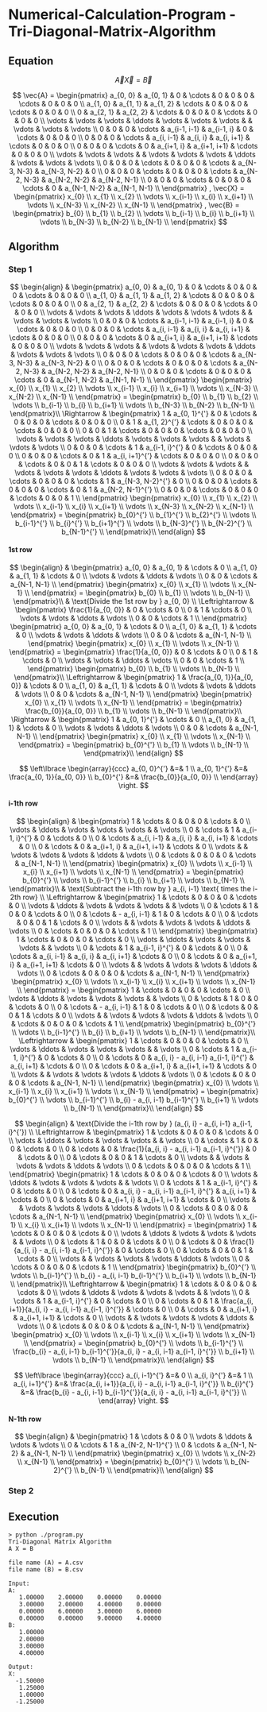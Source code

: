# Numerical-Calculation-Program - Tri-Diagonal-Matrix-Algorithm
## Equation


$$
\vec{A} \vec{X} = \vec{B}
$$

$$
\vec{A} =
\begin{pmatrix}
	a_{0, 0}	& a_{0, 1}	& 0		& \cdots	& 0		& 0		& 0		& \cdots	& 0		& 0		& 0		\\
	a_{1, 0}	& a_{1, 1}	& a_{1, 2}	& \cdots	& 0		& 0		& 0		& \cdots	& 0		& 0		& 0		\\
	0		& a_{2, 1}	& a_{2, 2}	& \cdots	& 0		& 0		& 0		& \cdots	& 0		& 0		& 0		\\
	\vdots		& \vdots	& \vdots	& \ddots	& \vdots	& \vdots	& \vdots	& 		& \vdots	& \vdots	& \vdots	\\
	0		& 0		& 0		& \cdots	& a_{i-1, i-1}	& a_{i-1, i}	& 0		& \cdots	& 0		& 0		& 0		\\
	0		& 0		& 0		& \cdots	& a_{i, i-1}	& a_{i, i}	& a_{i, i+1}	& \cdots	& 0		& 0		& 0		\\
	0		& 0		& 0		& \cdots	& 0		& a_{i+1, i}	& a_{i+1, i+1}	& \cdots	& 0		& 0		& 0		\\
	\vdots		& \vdots	& \vdots	& 		& \vdots	& \vdots	& \vdots	& \ddots	& \vdots	& \vdots	& \vdots	\\
	0		& 0		& 0		& \cdots	& 0		& 0		& 0		& \cdots	& a_{N-3, N-3}	& a_{N-3, N-2}	& 0		\\
	0		& 0		& 0		& \cdots	& 0		& 0		& 0		& \cdots	& a_{N-2, N-3}	& a_{N-2, N-2}	& a_{N-2, N-1}	\\
	0		& 0		& 0		& \cdots	& 0		& 0		& 0		& \cdots	& 0		& a_{N-1, N-2}	& a_{N-1, N-1}	\\
\end{pmatrix}
,
\vec{X} =
\begin{pmatrix}
	x_{0}	\\
	x_{1}	\\
	x_{2}	\\
	\vdots	\\
	x_{i-1}	\\
	x_{i}	\\
	x_{i+1}	\\
	\vdots	\\
	x_{N-3}	\\
	x_{N-2}	\\
	x_{N-1}	\\
\end{pmatrix}
,
\vec{B} =
\begin{pmatrix}
	b_{0}	\\
	b_{1}	\\
	b_{2}	\\
	\vdots	\\
	b_{i-1}	\\
	b_{i}	\\
	b_{i+1}	\\
	\vdots	\\
	b_{N-3}	\\
	b_{N-2}	\\
	b_{N-1}	\\
\end{pmatrix}
$$

## Algorithm
### Step 1
$$
\begin{align}
	& \begin{pmatrix}
		a_{0, 0}	& a_{0, 1}	& 0		& \cdots	& 0		& 0		& 0		& \cdots	& 0		& 0		& 0		\\
		a_{1, 0}	& a_{1, 1}	& a_{1, 2}	& \cdots	& 0		& 0		& 0		& \cdots	& 0		& 0		& 0		\\
		0		& a_{2, 1}	& a_{2, 2}	& \cdots	& 0		& 0		& 0		& \cdots	& 0		& 0		& 0		\\
		\vdots		& \vdots	& \vdots	& \ddots	& \vdots	& \vdots	& \vdots	& 		& \vdots	& \vdots	& \vdots	\\
		0		& 0		& 0		& \cdots	& a_{i-1, i-1}	& a_{i-1, i}	& 0		& \cdots	& 0		& 0		& 0		\\
		0		& 0		& 0		& \cdots	& a_{i, i-1}	& a_{i, i}	& a_{i, i+1}	& \cdots	& 0		& 0		& 0		\\
		0		& 0		& 0		& \cdots	& 0		& a_{i+1, i}	& a_{i+1, i+1}	& \cdots	& 0		& 0		& 0		\\
		\vdots		& \vdots	& \vdots	& 		& \vdots	& \vdots	& \vdots	& \ddots	& \vdots	& \vdots	& \vdots	\\
		0		& 0		& 0		& \cdots	& 0		& 0		& 0		& \cdots	& a_{N-3, N-3}	& a_{N-3, N-2}	& 0		\\
		0		& 0		& 0		& \cdots	& 0		& 0		& 0		& \cdots	& a_{N-2, N-3}	& a_{N-2, N-2}	& a_{N-2, N-1}	\\
		0		& 0		& 0		& \cdots	& 0		& 0		& 0		& \cdots	& 0		& a_{N-1, N-2}	& a_{N-1, N-1}	\\
	\end{pmatrix}
	\begin{pmatrix}
		x_{0}	\\
		x_{1}	\\
		x_{2}	\\
		\vdots	\\
		x_{i-1}	\\
		x_{i}	\\
		x_{i+1}	\\
		\vdots	\\
		x_{N-3}	\\
		x_{N-2}	\\
		x_{N-1}	\\
	\end{pmatrix}
	=
	\begin{pmatrix}
		b_{0}	\\
		b_{1}	\\
		b_{2}	\\
		\vdots	\\
		b_{i-1}	\\
		b_{i}	\\
		b_{i+1}	\\
		\vdots	\\
		b_{N-3}	\\
		b_{N-2}	\\
		b_{N-1}	\\
	\end{pmatrix}\\
	\Rightarrow &
	\begin{pmatrix}
		1		& a_{0, 1}^{'}	& 0		& \cdots	& 0		& 0			& 0			& \cdots	& 0		& 0			& 0			\\
		0		& 1		& a_{1, 2}^{'}	& \cdots	& 0		& 0			& 0			& \cdots	& 0		& 0			& 0			\\
		0		& 0		& 1		& \cdots	& 0		& 0			& 0			& \cdots	& 0		& 0			& 0			\\
		\vdots		& \vdots	& \vdots	& \ddots	& \vdots	& \vdots		& \vdots		& 		& \vdots	& \vdots		& \vdots		\\
		0		& 0		& 0		& \cdots	& 1		& a_{i-1, i}^{'}	& 0			& \cdots	& 0		& 0			& 0			\\
		0		& 0		& 0		& \cdots	& 0		& 1			& a_{i, i+1}^{'}	& \cdots	& 0		& 0			& 0			\\
		0		& 0		& 0		& \cdots	& 0		& 0			& 1			& \cdots	& 0		& 0			& 0			\\
		\vdots		& \vdots	& \vdots	& 		& \vdots	& \vdots		& \vdots		& \ddots	& \vdots	& \vdots		& \vdots		\\
		0		& 0		& 0		& \cdots	& 0		& 0			& 0			& \cdots	& 1		& a_{N-3, N-2}^{'}	& 0			\\
		0		& 0		& 0		& \cdots	& 0		& 0			& 0			& \cdots	& 0		& 1			& a_{N-2, N-1}^{'}	\\
		0		& 0		& 0		& \cdots	& 0		& 0			& 0			& \cdots	& 0		& 0			& 1			\\
	\end{pmatrix}
	\begin{pmatrix}
		x_{0}	\\
		x_{1}	\\
		x_{2}	\\
		\vdots	\\
		x_{i-1}	\\
		x_{i}	\\
		x_{i+1}	\\
		\vdots	\\
		x_{N-3}	\\
		x_{N-2}	\\
		x_{N-1}	\\
	\end{pmatrix}
	=
	\begin{pmatrix}
		b_{0}^{'}	\\
		b_{1}^{'}	\\
		b_{2}^{'}	\\
		\vdots		\\
		b_{i-1}^{'}	\\
		b_{i}^{'}	\\
		b_{i+1}^{'}	\\
		\vdots		\\
		b_{N-3}^{'}	\\
		b_{N-2}^{'}	\\
		b_{N-1}^{'}	\\
	\end{pmatrix}\\
\end{align}
$$

#### 1st row
$$
\begin{align}
	& \begin{pmatrix}
		a_{0, 0}	& a_{0, 1}	& \cdots	& 0		\\
		a_{1, 0}	& a_{1, 1}	& \cdots	& 0		\\
		\vdots		& \vdots	& \ddots	& \vdots	\\
		0		& 0		& \cdots	& a_{N-1, N-1}	\\
	\end{pmatrix}
	\begin{pmatrix}
		x_{0}	\\
		x_{1}	\\
		\vdots	\\
		x_{N-1}	\\
	\end{pmatrix}
	=
	\begin{pmatrix}
		b_{0}	\\
		b_{1}	\\
		\vdots	\\
		b_{N-1}	\\
	\end{pmatrix}\\
	& \text{Divide the 1st row by } a_{0, 0} \\
	\Leftrightarrow &
	\begin{pmatrix}
		\frac{1}{a_{0, 0}}	& 0		& \cdots	& 0		\\
		0			& 1		& \cdots	& 0		\\
		\vdots			& \vdots	& \ddots	& \vdots	\\
		0			& 0		& \cdots	& 1		\\
	\end{pmatrix}
	\begin{pmatrix}
		a_{0, 0}	& a_{0, 1}	& \cdots	& 0		\\
		a_{1, 0}	& a_{1, 1}	& \cdots	& 0		\\
		\vdots		& \vdots	& \ddots	& \vdots	\\
		0		& 0		& \cdots	& a_{N-1, N-1}	\\
	\end{pmatrix}
	\begin{pmatrix}
		x_{0}	\\
		x_{1}	\\
		\vdots	\\
		x_{N-1}	\\
	\end{pmatrix}
	=
	\begin{pmatrix}
		\frac{1}{a_{0, 0}}	& 0		& \cdots	& 0		\\
		0			& 1		& \cdots	& 0		\\
		\vdots			& \vdots	& \ddots	& \vdots	\\
		0			& 0		& \cdots	& 1		\\
	\end{pmatrix}
	\begin{pmatrix}
		b_{0}	\\
		b_{1}	\\
		\vdots	\\
		b_{N-1}	\\
	\end{pmatrix}\\
	\Leftrightarrow &
	\begin{pmatrix}
		1		& \frac{a_{0, 1}}{a_{0, 0}}	& \cdots	& 0		\\
		a_{1, 0}	& a_{1, 1}			& \cdots	& 0		\\
		\vdots		& \vdots			& \ddots	& \vdots	\\
		0		& 0				& \cdots	& a_{N-1, N-1}	\\
	\end{pmatrix}
	\begin{pmatrix}
		x_{0}	\\
		x_{1}	\\
		\vdots	\\
		x_{N-1}	\\
	\end{pmatrix}
	=
	\begin{pmatrix}
		\frac{b_{0}}{a_{0, 0}}	\\
		b_{1}			\\
		\vdots			\\
		b_{N-1}			\\
	\end{pmatrix}\\
	\Rightarrow &
	\begin{pmatrix}
		1		& a_{0, 1}^{'}	& \cdots	& 0		\\
		a_{1, 0}	& a_{1, 1}	& \cdots	& 0		\\
		\vdots		& \vdots	& \ddots	& \vdots	\\
		0		& 0		& \cdots	& a_{N-1, N-1}	\\
	\end{pmatrix}
	\begin{pmatrix}
		x_{0}	\\
		x_{1}	\\
		\vdots	\\
		x_{N-1}	\\
	\end{pmatrix}
	=
	\begin{pmatrix}
		b_{0}^{'}		\\
		b_{1}			\\
		\vdots			\\
		b_{N-1}			\\
	\end{pmatrix}\\
\end{align}
$$

$$
\left\lbrace
\begin{array}{ccc}
	a_{0, 0}^{'}	&=& 1				\\
	a_{0, 1}^{'}	&=& \frac{a_{0, 1}}{a_{0, 0}}	\\
	b_{0}^{'}	&=& \frac{b_{0}}{a_{0, 0}}	\\
\end{array}
\right.
$$

#### i-1th row
$$
\begin{align}
	& \begin{pmatrix}
		1	& \cdots	& 0		& 0			& 0		& \cdots	& 0		\\
		\vdots	& \ddots	& \vdots	& \vdots		& \vdots	& 		& \vdots	\\
		0	& \cdots	& 1		& a_{i-1, i}^{'}	& 0		& \cdots	& 0		\\
		0	& \cdots	& a_{i, i-1}	& a_{i, i}		& a_{i, i+1}	& \cdots	& 0		\\
		0	& \cdots	& 0		& a_{i+1, i}		& a_{i+1, i+1}	& \cdots	& 0		\\
		\vdots	& 		& \vdots	& \vdots		& \vdots	& \ddots	& \vdots	\\
		0	& \cdots	& 0		& 0			& 0		& \cdots	& a_{N-1, N-1}	\\
	\end{pmatrix}
	\begin{pmatrix}
		x_{0}	\\
		\vdots	\\
		x_{i-1}	\\
		x_{i}	\\
		x_{i+1}	\\
		\vdots	\\
		x_{N-1}	\\
	\end{pmatrix}
	=
	\begin{pmatrix}
		b_{0}^{'}	\\
		\vdots		\\
		b_{i-1}^{'}	\\
		b_{i}		\\
		b_{i+1}		\\
		\vdots		\\
		b_{N-1}		\\
	\end{pmatrix}\\
	& \text{Subtract the i-1th row by } a_{i, i-1} \text{ times the i-2th row}	\\
	\Leftrightarrow &
	\begin{pmatrix}
		1	& \cdots	& 0		& 0		& 0		& \cdots	& 0		\\
		\vdots	& \ddots	& \vdots	& \vdots	& \vdots	& 		& \vdots	\\
		0	& \cdots	& 1		& 0		& 0		& \cdots	& 0		\\
		0	& \cdots	& - a_{i, i-1}	& 1		& 0		& \cdots	& 0		\\
		0	& \cdots	& 0		& 0		& 1		& \cdots	& 0		\\
		\vdots	& 		& \vdots	& \vdots	& \vdots	& \ddots	& \vdots	\\
		0	& \cdots	& 0		& 0		& 0		& \cdots	& 1		\\
	\end{pmatrix}
	\begin{pmatrix}
		1	& \cdots	& 0		& 0			& 0		& \cdots	& 0		\\
		\vdots	& \ddots	& \vdots	& \vdots		& \vdots	& 		& \vdots	\\
		0	& \cdots	& 1		& a_{i-1, i}^{'}	& 0		& \cdots	& 0		\\
		0	& \cdots	& a_{i, i-1}	& a_{i, i}		& a_{i, i+1}	& \cdots	& 0		\\
		0	& \cdots	& 0		& a_{i+1, i}		& a_{i+1, i+1}	& \cdots	& 0		\\
		\vdots	& 		& \vdots	& \vdots		& \vdots	& \ddots	& \vdots	\\
		0	& \cdots	& 0		& 0			& 0		& \cdots	& a_{N-1, N-1}	\\
	\end{pmatrix}
	\begin{pmatrix}
		x_{0}	\\
		\vdots	\\
		x_{i-1}	\\
		x_{i}	\\
		x_{i+1}	\\
		\vdots	\\
		x_{N-1}	\\
	\end{pmatrix}
	=
	\begin{pmatrix}
		1	& \cdots	& 0		& 0		& 0		& \cdots	& 0		\\
		\vdots	& \ddots	& \vdots	& \vdots	& \vdots	& 		& \vdots	\\
		0	& \cdots	& 1		& 0		& 0		& \cdots	& 0		\\
		0	& \cdots	& - a_{i, i-1}	& 1		& 0		& \cdots	& 0		\\
		0	& \cdots	& 0		& 0		& 1		& \cdots	& 0		\\
		\vdots	& 		& \vdots	& \vdots	& \vdots	& \ddots	& \vdots	\\
		0	& \cdots	& 0		& 0		& 0		& \cdots	& 1		\\
	\end{pmatrix}
	\begin{pmatrix}
		b_{0}^{'}	\\
		\vdots		\\
		b_{i-1}^{'}	\\
		b_{i}		\\
		b_{i+1}		\\
		\vdots		\\
		b_{N-1}		\\
	\end{pmatrix}\\
	\Leftrightarrow &
	\begin{pmatrix}
		1	& \cdots	& 0		& 0					& 0		& \cdots	& 0		\\
		\vdots	& \ddots	& \vdots	& \vdots				& \vdots	& 		& \vdots	\\
		0	& \cdots	& 1		& a_{i-1, i}^{'}			& 0		& \cdots	& 0		\\
		0	& \cdots	& 0		& a_{i, i} - a_{i, i-1} a_{i-1, i}^{'}	& a_{i, i+1}	& \cdots	& 0		\\
		0	& \cdots	& 0		& a_{i+1, i}				& a_{i+1, i+1}	& \cdots	& 0		\\
		\vdots	& 		& \vdots	& \vdots				& \vdots	& \ddots	& \vdots	\\
		0	& \cdots	& 0		& 0					& 0		& \cdots	& a_{N-1, N-1}	\\
	\end{pmatrix}
	\begin{pmatrix}
		x_{0}	\\
		\vdots	\\
		x_{i-1}	\\
		x_{i}	\\
		x_{i+1}	\\
		\vdots	\\
		x_{N-1}	\\
	\end{pmatrix}
	=
	\begin{pmatrix}
		b_{0}^{'}			\\
		\vdots				\\
		b_{i-1}^{'}			\\
		b_{i} - a_{i, i-1} b_{i-1}^{'}	\\
		b_{i+1}				\\
		\vdots				\\
		b_{N-1}				\\
	\end{pmatrix}\\
\end{align}
$$

$$
\begin{align}
	& \text{Divide the i-1th row by } (a_{i, i} - a_{i, i-1} a_{i-1, i}^{'})	\\
	\Leftrightarrow &
	\begin{pmatrix}
		1	& \cdots	& 0		& 0							& 0		& \cdots	& 0		\\
		\vdots	& \ddots	& \vdots	& \vdots						& \vdots	& 		& \vdots	\\
		0	& \cdots	& 1		& 0							& 0		& \cdots	& 0		\\
		0	& \cdots	& 0		& \frac{1}{a_{i, i} - a_{i, i-1} a_{i-1, i}^{'}}	& 0		& \cdots	& 0		\\
		0	& \cdots	& 0		& 0							& 1		& \cdots	& 0		\\
		\vdots	& 		& \vdots	& \vdots						& \vdots	& \ddots	& \vdots	\\
		0	& \cdots	& 0		& 0							& 0		& \cdots	& 1		\\
	\end{pmatrix}
	\begin{pmatrix}
		1	& \cdots	& 0		& 0					& 0		& \cdots	& 0		\\
		\vdots	& \ddots	& \vdots	& \vdots				& \vdots	& 		& \vdots	\\
		0	& \cdots	& 1		& a_{i-1, i}^{'}			& 0		& \cdots	& 0		\\
		0	& \cdots	& 0		& a_{i, i} - a_{i, i-1} a_{i-1, i}^{'}	& a_{i, i+1}	& \cdots	& 0		\\
		0	& \cdots	& 0		& a_{i+1, i}				& a_{i+1, i+1}	& \cdots	& 0		\\
		\vdots	& 		& \vdots	& \vdots				& \vdots	& \ddots	& \vdots	\\
		0	& \cdots	& 0		& 0					& 0		& \cdots	& a_{N-1, N-1}	\\
	\end{pmatrix}
	\begin{pmatrix}
		x_{0}	\\
		\vdots	\\
		x_{i-1}	\\
		x_{i}	\\
		x_{i+1}	\\
		\vdots	\\
		x_{N-1}	\\
	\end{pmatrix}
	=
	\begin{pmatrix}
		1	& \cdots	& 0		& 0							& 0		& \cdots	& 0		\\
		\vdots	& \ddots	& \vdots	& \vdots						& \vdots	& 		& \vdots	\\
		0	& \cdots	& 1		& 0							& 0		& \cdots	& 0		\\
		0	& \cdots	& 0		& \frac{1}{a_{i, i} - a_{i, i-1} a_{i-1, i}^{'}}	& 0		& \cdots	& 0		\\
		0	& \cdots	& 0		& 0							& 1		& \cdots	& 0		\\
		\vdots	& 		& \vdots	& \vdots						& \vdots	& \ddots	& \vdots	\\
		0	& \cdots	& 0		& 0							& 0		& \cdots	& 1		\\
	\end{pmatrix}
	\begin{pmatrix}
		b_{0}^{'}			\\
		\vdots				\\
		b_{i-1}^{'}			\\
		b_{i} - a_{i, i-1} b_{i-1}^{'}	\\
		b_{i+1}				\\
		\vdots				\\
		b_{N-1}				\\
	\end{pmatrix}\\
	\Leftrightarrow &
	\begin{pmatrix}
		1	& \cdots	& 0		& 0			& 0								& \cdots	& 0		\\
		\vdots	& \ddots	& \vdots	& \vdots		& \vdots							& 		& \vdots	\\
		0	& \cdots	& 1		& a_{i-1, i}^{'}	& 0								& \cdots	& 0		\\
		0	& \cdots	& 0		& 1			& \frac{a_{i, i+1}}{a_{i, i} - a_{i, i-1} a_{i-1, i}^{'}}	& \cdots	& 0		\\
		0	& \cdots	& 0		& a_{i+1, i}		& a_{i+1, i+1}							& \cdots	& 0		\\
		\vdots	& 		& \vdots	& \vdots		& \vdots							& \ddots	& \vdots	\\
		0	& \cdots	& 0		& 0			& 0								& \cdots	& a_{N-1, N-1}	\\
	\end{pmatrix}
	\begin{pmatrix}
		x_{0}	\\
		\vdots	\\
		x_{i-1}	\\
		x_{i}	\\
		x_{i+1}	\\
		\vdots	\\
		x_{N-1}	\\
	\end{pmatrix}
	=
	\begin{pmatrix}
		b_{0}^{'}									\\
		\vdots										\\
		b_{i-1}^{'}									\\
		\frac{b_{i} - a_{i, i-1} b_{i-1}^{'}}{a_{i, i} - a_{i, i-1} a_{i-1, i}^{'}}	\\
		b_{i+1}										\\
		\vdots										\\
		b_{N-1}										\\
	\end{pmatrix}\\
\end{align}
$$

$$
\left\lbrace
\begin{array}{ccc}
	a_{i, i-1}^{'}	&=& 0										\\
	a_{i, i}^{'}	&=& 1										\\
	a_{i, i+1}^{'}	&=& \frac{a_{i, i+1}}{a_{i, i} - a_{i, i-1} a_{i-1, i}^{'}}			\\
	b_{i}^{'}	&=& \frac{b_{i} - a_{i, i-1} b_{i-1}^{'}}{a_{i, i} - a_{i, i-1} a_{i-1, i}^{'}}	\\
\end{array}
\right.
$$

#### N-1th row
$$
\begin{align}
	& \begin{pmatrix}
		1		& \cdots	& 0		& 0			\\
		\vdots		& \ddots	& \vdots	& \vdots		\\
		0		& \cdots	& 1		& a_{N-2, N-1}^{'}	\\
		0		& \cdots	& a_{N-1, N-2}	& a_{N-1, N-1}		\\
	\end{pmatrix}
	\begin{pmatrix}
		x_{0}		\\
		\vdots		\\
		x_{N-2}		\\
		x_{N-1}		\\
	\end{pmatrix}
	=
	\begin{pmatrix}
		b_{0}^{'}	\\
		\vdots		\\
		b_{N-2}^{'}	\\
		b_{N-1}		\\
	\end{pmatrix}\\
\end{align}
$$


### Step 2



## Execution
```
> python ./program.py
Tri-Diagonal Matrix Algorithm
A X = B

file name (A) = A.csv
file name (B) = B.csv

Input:
A:
   1.00000    2.00000    0.00000    0.00000
   3.00000    2.00000    4.00000    0.00000
   0.00000    6.00000    3.00000    6.00000
   0.00000    0.00000    9.00000    4.00000
B:
   1.00000
   2.00000
   3.00000
   4.00000

Output:
X:
  -1.50000
   1.25000
   1.00000
  -1.25000
```
